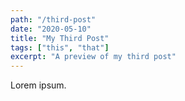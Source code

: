 ```yaml
---
path: "/third-post"
date: "2020-05-10"
title: "My Third Post"
tags: ["this", "that"]
excerpt: "A preview of my third post"
---
```


Lorem ipsum.
